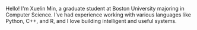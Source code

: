 Hello! I'm Xuelin Min, a graduate student at Boston University majoring in Computer Science. I’ve had experience working with various languages like Python, C++, and R, and I love building intelligent and useful systems. 